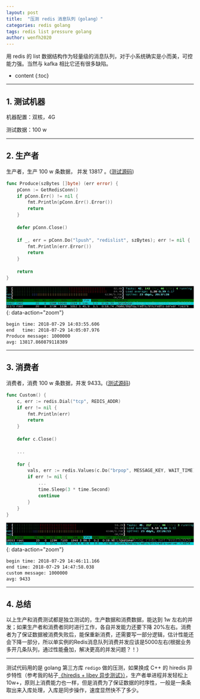 ```yaml
---
layout: post
title:  "压测 redis 消息队列（golang）"
categories: redis golang
tags: redis list pressure golang
author: wenfh2020
---
```


用 redis  的 list 数据结构作为轻量级的消息队列，对于小系统确实是小而美，可控能力强。当然与 kafka 相比它还有很多缺陷。



* content
{:toc}

---

## 1. 测试机器

机器配置：双核，4G

测试数据：100 w

---

## 2. 生产者

生产者，生产 100 w 条数据， 并发 13817 。([测试源码](https://github.com/wenfh2020/go-test/blob/master/redis/redis_list/producer/produce.go))

```go
func Produce(szBytes []byte) (err error) {
    pConn := GetRedisConn()
    if pConn.Err() != nil {
        fmt.Println(pConn.Err().Error())
        return
    }

    defer pConn.Close()

    if _, err = pConn.Do("lpush", "redislist", szBytes); err != nil {
        fmt.Println(err.Error())
        return
    }

    return
}
```

![生产者负载](/images/2020-02-20-16-54-38.png){: data-action="zoom"}

```shell
begin time: 2018-07-29 14:03:55.606
end   time: 2018-07-29 14:05:07.976
Produce message: 1000000
avg: 13817.860879118389
```

---

## 3. 消费者

消费者，消费 100 w 条数据，并发 9433。([测试源码](https://github.com/wenfh2020/go-test/blob/master/redis/redis_list/customer/logic.go))

```go
func Custom() {
    c, err := redis.Dial("tcp", REDIS_ADDR)
    if err != nil {
        fmt.Println(err)
        return
    }

    defer c.Close()

    ...

    for {
        vals, err := redis.Values(c.Do("brpop", MESSAGE_KEY, WAIT_TIME))
        if err != nil {
            ...
            time.Sleep(3 * time.Second)
            continue
        }
    }
}
```

![消费者负载](/images/2020-02-20-16-55-06.png){: data-action="zoom"}

```shell
begin time: 2018-07-29 14:46:11.166
end time: 2018-07-29 14:47:58.038
custom message: 1000000
avg: 9433
```

---

## 4. 总结

以上生产和消费测试都是独立测试的，生产数据和消费数据，能达到 1w 左右的并发；如果生产者和消费者同时进行工作，各自并发能力还要下降 20%左右。消费者为了保证数据被消费失败后，能保重新消费，还需要写一部分逻辑，估计性能还会下降一部分，所以单实例的Redis消息队列消费并发应该是5000左右(根据业务多开几条队列，通过性能叠加，解决更高的并发问题？！）

---

测试代码用的是 golang 第三方库 `redigo` 做的压测，如果换成 C++ 的 hiredis 异步特性（参考我的帖子[《hiredis + libev 异步测试》）](https://wenfh2020.com/2018/06/17/redis-hiredis-libev/)，生产者单进程并发轻松上 10w+，原则上消费能力也一样，但是消费为了保证数据的时序性，一般是一条条取出来入库处理，入库是同步操作，速度显然快不了多少。
